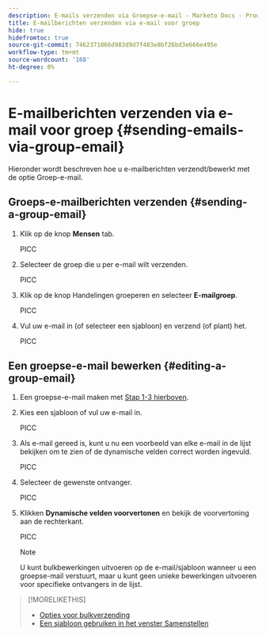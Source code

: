 ```yaml
---
description: E-mails verzenden via Groepse-e-mail - Marketo Docs - Productdocumentatie
title: E-mailberichten verzenden via e-mail voor groep
hide: true
hidefromtoc: true
source-git-commit: 7462371066d983d9d7f483e8bf26bd3e666e495e
workflow-type: tm+mt
source-wordcount: '168'
ht-degree: 0%

---
```


# E-mailberichten verzenden via e-mail voor groep {#sending-emails-via-group-email}

Hieronder wordt beschreven hoe u e-mailberichten verzendt/bewerkt met de optie Groep-e-mail.

## Groeps-e-mailberichten verzenden {#sending-a-group-email}

1. Klik op de knop **Mensen** tab.

   PICC

1. Selecteer de groep die u per e-mail wilt verzenden.

   PICC

1. Klik op de knop Handelingen groeperen en selecteer **E-mailgroep**.

   PICC

1. Vul uw e-mail in (of selecteer een sjabloon) en verzend (of plant) het.

   PICC

## Een groepse-e-mail bewerken {#editing-a-group-email}

1. Een groepse-e-mail maken met [Stap 1-3 hierboven](#sending-a-group-email).

1. Kies een sjabloon of vul uw e-mail in.

   PICC

1. Als e-mail gereed is, kunt u nu een voorbeeld van elke e-mail in de lijst bekijken om te zien of de dynamische velden correct worden ingevuld.

   PICC

1. Selecteer de gewenste ontvanger.

   PICC

1. Klikken **Dynamische velden voorvertonen** en bekijk de voorvertoning aan de rechterkant.

   PICC

   >[!NOTE]
   >
   >U kunt bulkbewerkingen uitvoeren op de e-mail/sjabloon wanneer u een groepse-mail verstuurt, maar u kunt geen unieke bewerkingen uitvoeren voor specifieke ontvangers in de lijst.

>[!MORELIKETHIS]
>
>* [Opties voor bulkverzending](/help/marketo/product-docs/marketo-sales-connect/email/using-the-compose-window/bulk-sending-options.md)
>* [Een sjabloon gebruiken in het venster Samenstellen](/help/marketo/product-docs/marketo-sales-connect/email/using-the-compose-window/using-a-template-in-the-compose-window.md)

